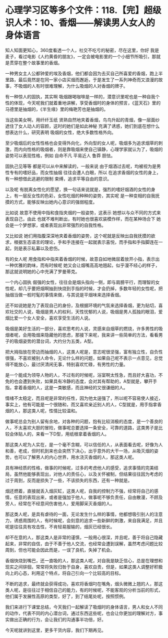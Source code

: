 # 心理学习区等多个文件：118.【完】超级识人术：10、香烟——解读男人女人的身体语言

知人知面更知心，360度看透一个人，社交不吃亏的秘密，尽在这里，你好 我是麦子，看过电影《人约黄昏的朋友》，一定会被电影里的一个小细节所吸引，那就是贯穿在整个故事里的香烟。

一种男女主人公都钟爱的埃及香烟，他们都会因为去买自己所喜爱的香烟，跑上半里路，最后竟然是在同一家小店买烟而邂逅，于是发生了一系列神奇而又浪漫的故事，不吸烟的人有时很难理解，为什么吸烟的人对香烟的牌子。

有一种惊人的固执，其实啊 吸烟跟喝咖啡是一样的，潜意识里呢也是一种自我个性的体现，今天呢我们就着重地讲解，享受香烟时的身体的预言，《蓝天石》里的马德里是抽烟的，《半生缘》里的梅艳芳也是抽烟的。

当这些美女啊，用纤纤玉纸 贤熟自然地夹着香烟，鸟鸟升起的青烟，像一层面纱 遮住了女人动人的容颜，这时的她们是如此神秘 充满了诱惑，她们到底在想什么 想表达什么，研究表明 吸烟的女性，绝大多数性格外向。

至少吸烟后的女性性格也会变得外向化，外向型的女人呢，吸烟多为追求烟草的刺激，而内向性格的吸烟者，则是靠吸烟来使自己镇静，心理学家就认为了，吸烟的姿势可以表现性格，例如 自命不凡 平易近人 鲁莽 胆怯。

固执己见等等 都是可以从中来解读的，一般来说 由于烟酒过去呢，均被视为是男性专有的嗜好品，而女性抽烟 往往会遭人白眼，所以 在追求香烟的女性的身上，有一种想借此逃避的限制 束缚，追求平等自由的意识。

以及呢 有脱离女性化的愿望，换一句话来说就是，强烈的嗜好烟酒的女性的身上，有一层反女性的色彩，女性吃烟的种种的姿势，其实呢 是一种变相的自我抚摸的方式，能够反映出她内心意识的强弱程度。

比如说 故意不使用中指和食指夹烟的一般姿势，这表示 她想以与众不同的方式来表现自己，由此 也就不难判断出，有时她也很喜欢装模作样，而在某种场合下 她会是一个梦想家，或者表现出非常强烈的自我性格。

又比如说 她们用指腹深深地夹着香烟的姿势，这个呢就是反映出自我抚摸的欲求，根据生态语言的理论，手和手连接在一起就表示喜悦，而手指和手指脚连在一起，则是表示私募以及悲伤。

有的女人呢 用食指和中指夹着香烟的时候，故意自如地微屈着放开小指，表示出一种优雅的韵味，而有时候呢 她又会让烟嘴高高地翘起，似乎漫不经心的样子，那这就说明她的心中充满了罗曼蒂克。

一个内心固执 倔强的女性，往往会是烟头指向一侧，即与肩膀平行，而理智的女性呢，却几乎要把烟啊抽到快烧到手指的时候，才会扔掉，多数年轻的女性呢，把抽烟当做一桩时髦的事情来做，与其说是平烟味来选择香烟。

还不如说她是为了表现自己的身份，及根据环境的气氛来选择香烟，更为贴切，喜欢社交的人说，吸烟是男人的权利，天性忧郁的人说，吸烟是男人孤独的眼泪，爱烟比爱一个女人安全，喜欢享受生活的人说。

吸烟是美好生活的一部分，喜欢思考的人说，灵感来自烟草的燃烧，许多男性的吸烟者呢，会用吸烟来隐藏他的思虑，那接下来呢，我来讲一些简单的方法，看看男子的吸烟姿势的潜台词，大约分为五类，A型。

把大拇指放在旁边而抽烟的人，这类人呢是，意志呢很坚强，富有独立性，自负性很强，不喜欢被别人命令，无论什么样的问题，如果自己呢不表示一点意见，总觉得不能放心，最讨厌清闲无事，特别喜欢忙碌，有男性的力量。

是一个能成为领导人物的人，不过有的时候呢，浴室啊太性急，而且好大喜功，不免的也会遭到失败，如果具有冷静的态度，会对其有帮助的，A型就是，攀开手指，拿着香烟的人，这是一类敏感，而且神经的又很谦细的人。

情绪不太稳定，而且呢是非常的任性，因为他太逞强了，所以呢不容易使人接近，事实上，他有可能是一个很随和，而又喜欢亲近别人的人，C型就是，用手指拿香烟的人，那这类人呢，性情比较温和。

做事呢总会为别人留有余地，对各种的问题，抱有比较消极的态度，是一个善良的人，不太喜欢大胆的冒险，做事呢总要选择一条安全，可靠的道路，这类男子是比较会体贴人的，来看一下D型，用纸根拿着香烟的人。

那这类人呢为人实在，是一个毫不含糊，可以信任的人，从表面看去呢，好像为人和善，老成，但时机到来也会突然下决心，出乎意外的大干一场，从吸灭烟的姿势，也可以了解男人的内心世界，用水浇灭香烟的人，那这类人呢。

具有神经质的性格，做事的时候呢，过多的考虑他人的感受，追求事情的完美结局，虽然他能够表现出，对他人的责任心，以及关怀被制，但结果往往因为考虑的过于周到，反而是损失了一些，不该损失的东西，还有一种就是。

烟还燃着，直接就丢入烟灰缸，这类人呢，自我的控制力不强，经常将自己的感情，任意的表现出来，或者是强加于他人，做事呢不够负责任，自由散漫，不顾及旁人，经常在不经意间伤害他人，爱用脚采灭香烟的人。

那这类人呢，是具有虐待的一面，无论发生什么样的事情，他都想吸引别人的注意力，诱惑周围的人，有时候呢，会刻意的追求一些新鲜的刺激，来自我满足，并且呢是往往具有攻击性，不肯轻易服输的，烟灰已经很长。

却不在意的人，那这类人是非常的谨慎，一般用心很深，并且呢，善于将自己隐藏起来，非常的自信，由于不善于他人交流，也经常会遭到误解，虽然考虑问题比较周到，但也可能会因此而是，一误了良机，失掉了机会。

香烟快烧到嘴巴，还一直吸的人，那这类人呢，对自我是缺乏信心，总是在理想和现实之间徘徊，常常将失败归咎于自身，喜欢自责，但是，如果这类人调整好积极向上的心态，利用这个特点，将自己引向一个比较高的目标。

不断的追求，最终就会获得成功，喜欢将香烟叼在嘴角，烟头微微上翘的人，那这类人呢，是往往过于相信自己的能力，有的时候呢，不能客观的分析当前的形式，他们属于发展性高原的类型，好了，到了结尾处呢，按照惯例。

我们来进行下课堂总结，今天我们一起解读了吸烟时的身体语言，男人和女人不同的动作，代表不同的内心潜台词，通过东西这些呢，也会让你更加的理解对方，事实做出正确的行为，会让我们的沟通事半功倍，好。

今天呢就讲到这里，更多干货内容，我们下期再见。